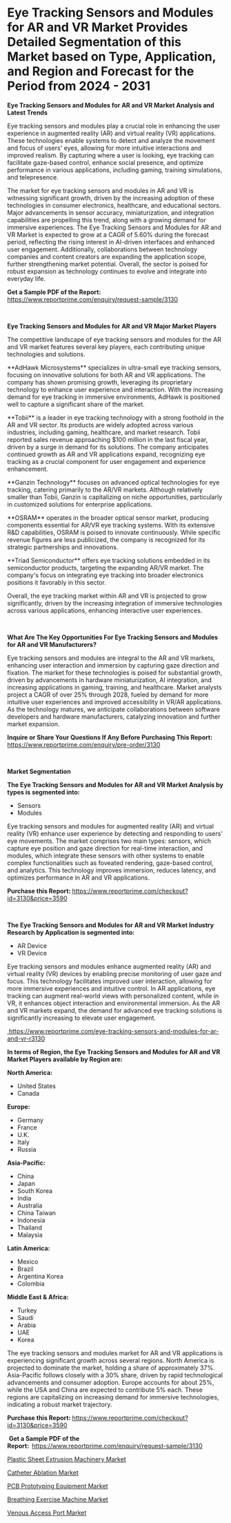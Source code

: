 <p><h1>Eye Tracking Sensors and Modules for AR and VR Market Provides Detailed Segmentation of this Market based on Type, Application, and Region and Forecast for the Period from 2024 - 2031</h1></p><p><strong>Eye Tracking Sensors and Modules for AR and VR Market Analysis and Latest Trends</strong></p>
<p><p>Eye tracking sensors and modules play a crucial role in enhancing the user experience in augmented reality (AR) and virtual reality (VR) applications. These technologies enable systems to detect and analyze the movement and focus of users' eyes, allowing for more intuitive interactions and improved realism. By capturing where a user is looking, eye tracking can facilitate gaze-based control, enhance social presence, and optimize performance in various applications, including gaming, training simulations, and telepresence.</p><p>The market for eye tracking sensors and modules in AR and VR is witnessing significant growth, driven by the increasing adoption of these technologies in consumer electronics, healthcare, and educational sectors. Major advancements in sensor accuracy, miniaturization, and integration capabilities are propelling this trend, along with a growing demand for immersive experiences. The Eye Tracking Sensors and Modules for AR and VR Market is expected to grow at a CAGR of 5.60% during the forecast period, reflecting the rising interest in AI-driven interfaces and enhanced user engagement. Additionally, collaborations between technology companies and content creators are expanding the application scope, further strengthening market potential. Overall, the sector is poised for robust expansion as technology continues to evolve and integrate into everyday life.</p></p>
<p><strong>Get a Sample PDF of the Report:&nbsp;</strong> <a href="https://www.reportprime.com/enquiry/request-sample/3130">https://www.reportprime.com/enquiry/request-sample/3130</a></p>
<p>&nbsp;</p>
<p><strong>Eye Tracking Sensors and Modules for AR and VR Major Market Players</strong></p>
<p><p>The competitive landscape of eye tracking sensors and modules for the AR and VR market features several key players, each contributing unique technologies and solutions. </p><p>**AdHawk Microsystems** specializes in ultra-small eye tracking sensors, focusing on innovative solutions for both AR and VR applications. The company has shown promising growth, leveraging its proprietary technology to enhance user experience and interaction. With the increasing demand for eye tracking in immersive environments, AdHawk is positioned well to capture a significant share of the market.</p><p>**Tobii** is a leader in eye tracking technology with a strong foothold in the AR and VR sector. Its products are widely adopted across various industries, including gaming, healthcare, and market research. Tobii reported sales revenue approaching $100 million in the last fiscal year, driven by a surge in demand for its solutions. The company anticipates continued growth as AR and VR applications expand, recognizing eye tracking as a crucial component for user engagement and experience enhancement.</p><p>**Ganzin Technology** focuses on advanced optical technologies for eye tracking, catering primarily to the AR/VR markets. Although relatively smaller than Tobii, Ganzin is capitalizing on niche opportunities, particularly in customized solutions for enterprise applications.</p><p>**OSRAM** operates in the broader optical sensor market, producing components essential for AR/VR eye tracking systems. With its extensive R&D capabilities, OSRAM is poised to innovate continuously. While specific revenue figures are less publicized, the company is recognized for its strategic partnerships and innovations.</p><p>**Triad Semiconductor** offers eye tracking solutions embedded in its semiconductor products, targeting the expanding AR/VR market. The company's focus on integrating eye tracking into broader electronics positions it favorably in this sector.</p><p>Overall, the eye tracking market within AR and VR is projected to grow significantly, driven by the increasing integration of immersive technologies across various applications, enhancing interactive user experiences.</p></p>
<p>&nbsp;</p>
<p><strong>What Are The Key Opportunities For Eye Tracking Sensors and Modules for AR and VR Manufacturers?</strong></p>
<p><p>Eye tracking sensors and modules are integral to the AR and VR markets, enhancing user interaction and immersion by capturing gaze direction and fixation. The market for these technologies is poised for substantial growth, driven by advancements in hardware miniaturization, AI integration, and increasing applications in gaming, training, and healthcare. Market analysts project a CAGR of over 25% through 2028, fueled by demand for more intuitive user experiences and improved accessibility in VR/AR applications. As the technology matures, we anticipate collaborations between software developers and hardware manufacturers, catalyzing innovation and further market expansion.</p></p>
<p><strong>Inquire or Share Your Questions If Any Before Purchasing This Report:</strong> <a href="https://www.reportprime.com/enquiry/pre-order/3130">https://www.reportprime.com/enquiry/pre-order/3130</a></p>
<p>&nbsp;</p>
<p><strong>Market Segmentation</strong></p>
<p><strong>The Eye Tracking Sensors and Modules for AR and VR Market Analysis by types is segmented into:</strong></p>
<p><ul><li>Sensors</li><li>Modules</li></ul></p>
<p><p>Eye tracking sensors and modules for augmented reality (AR) and virtual reality (VR) enhance user experience by detecting and responding to users' eye movements. The market comprises two main types: sensors, which capture eye position and gaze direction for real-time interaction, and modules, which integrate these sensors with other systems to enable complex functionalities such as foveated rendering, gaze-based control, and analytics. This technology improves immersion, reduces latency, and optimizes performance in AR and VR applications.</p></p>
<p><strong>Purchase this Report:&nbsp;</strong><a href="https://www.reportprime.com/checkout?id=3130&price=3590">https://www.reportprime.com/checkout?id=3130&price=3590</a></p>
<p>&nbsp;</p>
<p><strong>The Eye Tracking Sensors and Modules for AR and VR Market Industry Research by Application is segmented into:</strong></p>
<p><ul><li>AR Device</li><li>VR Device</li></ul></p>
<p><p>Eye tracking sensors and modules enhance augmented reality (AR) and virtual reality (VR) devices by enabling precise monitoring of user gaze and focus. This technology facilitates improved user interaction, allowing for more immersive experiences and intuitive control. In AR applications, eye tracking can augment real-world views with personalized content, while in VR, it enhances object interaction and environmental immersion. As the AR and VR markets expand, the demand for advanced eye tracking solutions is significantly increasing to elevate user engagement.</p></p>
<p><a href="https://www.reportprime.com/eye-tracking-sensors-and-modules-for-ar-and-vr-r3130">&nbsp;https://www.reportprime.com/eye-tracking-sensors-and-modules-for-ar-and-vr-r3130</a></p>
<p><strong>In terms of Region, the Eye Tracking Sensors and Modules for AR and VR Market Players available by Region are:</strong></p>
<p>
    <p> <strong> North America: </strong>
        <ul>
            <li>United States</li>
            <li>Canada</li>
        </ul>
        </p> 
    <p> <strong> Europe: </strong>
        <ul>
            <li>Germany</li>
            <li>France</li>
            <li>U.K.</li>
            <li>Italy</li>
            <li>Russia</li>
        </ul>
        </p> 
    <p> <strong> Asia-Pacific: </strong>
        <ul>
            <li>China</li>
            <li>Japan</li>
            <li>South Korea</li>
            <li>India</li>
            <li>Australia</li>
            <li>China Taiwan</li>
            <li>Indonesia</li>
            <li>Thailand</li>
            <li>Malaysia</li>
        </ul>
        </p> 
    <p> <strong> Latin America: </strong>
        <ul>
            <li>Mexico</li>
            <li>Brazil</li>
            <li>Argentina Korea</li>
            <li>Colombia</li>
        </ul>
        </p> 
    <p> <strong> Middle East & Africa: </strong>
        <ul>
            <li>Turkey</li>
            <li>Saudi</li>
            <li>Arabia</li>
            <li>UAE</li>
            <li>Korea</li>
        </ul>
    </p>
    </p>
<p><p>The eye tracking sensors and modules market for AR and VR applications is experiencing significant growth across several regions. North America is projected to dominate the market, holding a share of approximately 37%. Asia-Pacific follows closely with a 30% share, driven by rapid technological advancements and consumer adoption. Europe accounts for about 25%, while the USA and China are expected to contribute 5% each. These regions are capitalizing on increasing demand for immersive technologies, indicating a robust market trajectory.</p></p>
<p><strong>Purchase this Report: </strong><a href="https://www.reportprime.com/checkout?id=3130&price=3590">https://www.reportprime.com/checkout?id=3130&price=3590</a></p>
<p>&nbsp;<strong>Get a Sample PDF of the Report:&nbsp;&nbsp;</strong><a href="https://www.reportprime.com/enquiry/request-sample/3130">https://www.reportprime.com/enquiry/request-sample/3130</a></p>
<p><strong></strong></p>
<p><p><a href="https://issuu.com/reportprime-2/docs/plastic-sheet-extrusion-machinery-m_7db2f1c0a9a950">Plastic Sheet Extrusion Machinery Market</a></p><p><a href="https://www.linkedin.com/pulse/catheter-ablation-market-global-trends-forecast-2024-2031-l8yfe?trackingId=zJ%2FAx%2BtjQLS4LuJrzP%2FysA%3D%3D">Catheter Ablation Market</a></p><p><a href="https://issuu.com/reportprime-2/docs/pcb-prototyping-equipment-market-si_0024a406ae909a">PCB Prototyping Equipment Market</a></p><p><a href="https://www.linkedin.com/pulse/breathing-exercise-machine-market-global-regional-analysis-brxpe?trackingId=8A4ENIE7QBC5KBSCxMRuXQ%3D%3D">Breathing Exercise Machine Market</a></p><p><a href="https://www.linkedin.com/pulse/exploring-venous-access-port-market-dynamics-revenue-analysis-vldce?trackingId=ghvx1zFfR%2FODIdSghgbBQw%3D%3D">Venous Access Port Market</a></p></p>